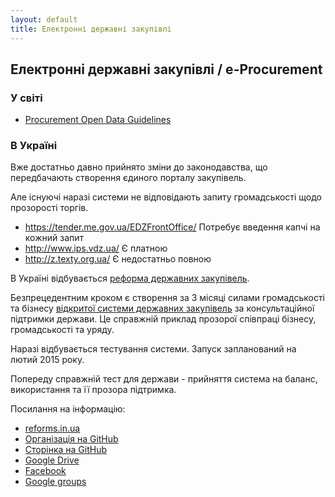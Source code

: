 ```yaml
---
layout: default
title: Електронні державні закупівлі
---
```


## Електронні державні закупівлі / e-Procurement

### У світі

* [Procurement Open Data Guidelines](http://sunlightfoundation.com/procurement/opendataguidelines)

### В Україні

Вже достатньо давно прийнято зміни до законодавства, що передбачають створення єдиного порталу закупівель.

Але існуючі наразі системи не відповідають запиту громадськості щодо прозорості торгів.

* https://tender.me.gov.ua/EDZFrontOffice/ Потребує введення капчі на кожний запит
* http://www.ips.vdz.ua/ Є платною
* http://z.texty.org.ua/ Є недостатньо повною

В Україні відбувається [реформа державних закупівель](http://reforms.in.ua/initsiatyvy/reforma-derzhavnyh-zakupivel.html).

Безпрецедентним кроком є створення за 3 місяці силами громадськості та бізнесу
[відкритої системи державних закупівель](https://github.com/openprocurement) за консультаційної підтримки держави.
Це справжній приклад прозорої співпраці бізнесу, громадськості та уряду.

Наразі відбувається тестування системи. Запуск запланований на лютий 2015 року.

Попереду справжній тест для держави - прийняття система на баланс, використання та її прозора підтримка.

Посилання на інформацію:

 * [reforms.in.ua](http://reforms.in.ua/initsiatyvy/reforma-derzhavnyh-zakupivel.html)
 * [Організація на GitHub](https://github.com/openprocurement)
 * [Сторінка на GitHub](http://openprocurement.github.io/openprocurement/)
 * [Google Drive](https://drive.google.com/open?id=0B_3IVhT2e1C1aFAtdk14NWxjY2M&authuser=0)
 * [Facebook](https://www.facebook.com/groups/zakupki.gov.ua)
 * [Google groups]()
